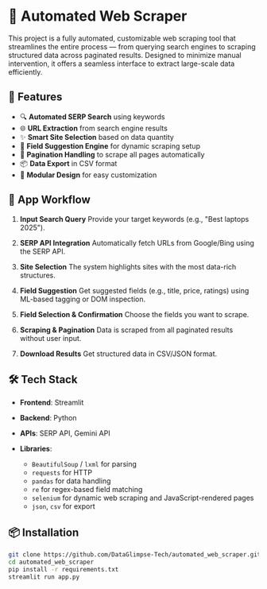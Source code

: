 # 🔸 Automated Web Scraper

This project is a fully automated, customizable web scraping tool that streamlines the entire process — from querying search engines to scraping structured data across paginated results. Designed to minimize manual intervention, it offers a seamless interface to extract large-scale data efficiently.

## 🚀 Features

* 🔍 **Automated SERP Search** using keywords
* 🌐 **URL Extraction** from search engine results
* ✨ **Smart Site Selection** based on data quantity
* 🧠 **Field Suggestion Engine** for dynamic scraping setup
* 📄 **Pagination Handling** to scrape all pages automatically
* 📦 **Data Export** in CSV format
* 🧰 **Modular Design** for easy customization

## 📸 App Workflow

1. **Input Search Query**
   Provide your target keywords (e.g., "Best laptops 2025").

2. **SERP API Integration**
   Automatically fetch URLs from Google/Bing using the SERP API.

3. **Site Selection**
   The system highlights sites with the most data-rich structures.

4. **Field Suggestion**
   Get suggested fields (e.g., title, price, ratings) using ML-based tagging or DOM inspection.

5. **Field Selection & Confirmation**
   Choose the fields you want to scrape.

6. **Scraping & Pagination**
   Data is scraped from all paginated results without user input.

7. **Download Results**
   Get structured data in CSV/JSON format.

## 🛠️ Tech Stack

* **Frontend**: Streamlit
* **Backend**: Python
* **APIs**: SERP API, Gemini API
* **Libraries**:

  * `BeautifulSoup` / `lxml` for parsing
  * `requests` for HTTP
  * `pandas` for data handling
  * `re` for regex-based field matching
  * `selenium` for dynamic web scraping and JavaScript-rendered pages
  * `json`, `csv` for export

## 📦 Installation

```bash
git clone https://github.com/DataGlimpse-Tech/automated_web_scraper.git
cd automated_web_scraper
pip install -r requirements.txt
streamlit run app.py
```
